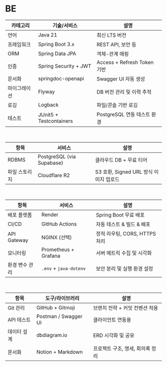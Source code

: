 # BE

| 카테고리   | 기술/서비스                  | 설명                        |
| ------ | ----------------------- | ------------------------- |
| 언어     | Java 21                 | 최신 LTS 버전                 |
| 프레임워크  | Spring Boot 3.x         | REST API, 보안 등            |
| ORM    | Spring Data JPA         | 객체-관계 매핑                  |
| 인증     | Spring Security + JWT   | Access + Refresh Token 기반 |
| 문서화    | springdoc-openapi       | Swagger UI 자동 생성          |
| 마이그레이션 | Flyway                  | DB 버전 관리 및 이력 추적          |
| 로깅     | Logback                 | 파일/콘솔 기반 로깅               |
| 테스트    | JUnit5 + Testcontainers | PostgreSQL 연동 테스트 환경      |

<br/>

| 항목      | 서비스                       | 설명                           |
| ------- | ------------------------- | ---------------------------- |
| RDBMS   | PostgreSQL (via Supabase) | 클라우드 DB + 무료 티어              |
| 파일 스토리지 | Cloudflare R2             | S3 호환, Signed URL 방식 이미지 업로드 |

<br/>

| 항목          | 서비스                    | 설명                     |
| ----------- | ---------------------- | ---------------------- |
| 배포 플랫폼      | Render                 | Spring Boot 무료 배포      |
| CI/CD       | GitHub Actions         | 자동 테스트 & 빌드 & 배포       |
| API Gateway | NGINX (선택)             | 정적 라우팅, CORS, HTTPS 처리 |
| 모니터링        | Prometheus + Grafana   | 서버 메트릭 수집 및 시각화        |
| 환경 변수 관리    | `.env` + `java-dotenv` | 보안 분리 및 실행 환경 설정       |

<br/>

| 항목      | 도구/라이브러리             | 설명                  |
| ------- | -------------------- | ------------------- |
| Git 관리  | GitHub + Gitmoji     | 브랜치 전략 + 커밋 컨벤션 적용  |
| API 테스트 | Postman / Swagger UI | 클라이언트 연동용           |
| 데이터 설계  | dbdiagram.io         | ERD 시각화 및 공유        |
| 문서화     | Notion + Markdown    | 프로젝트 구조, 명세, 회의록 정리 |
